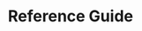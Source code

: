 ---
title: Reference Guide
layot: page
nav_order: 5
permalink: reference/
has_children: true
nav_exclude: true
---